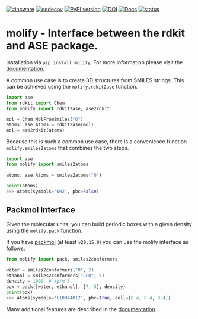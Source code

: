 [![zincware](https://img.shields.io/badge/Powered%20by-zincware-darkcyan)](https://github.com/zincware)
[![codecov](https://codecov.io/gh/zincware/rdkit2ase/graph/badge.svg?token=Q0VIN03185)](https://codecov.io/gh/zincware/rdkit2ase)
[![PyPI version](https://badge.fury.io/py/molify.svg)](https://badge.fury.io/py/molify)
[![DOI](https://zenodo.org/badge/DOI/10.5281/zenodo.15423477.svg)](https://doi.org/10.5281/zenodo.15423477)
[![Docs](https://github.com/zincware/rdkit2ase/actions/workflows/pages.yaml/badge.svg)](https://zincware.github.io/rdkit2ase/)
[![status](https://joss.theoj.org/papers/4c1ec2a0b66ed6baaf3fe93066696d5f/status.svg)](https://joss.theoj.org/papers/4c1ec2a0b66ed6baaf3fe93066696d5f)

# molify - Interface between the rdkit and ASE package.

Installation via `pip install molify`. For more information please visit the
[documentation](https://zincware.github.io/rdkit2ase/).

A common use case is to create 3D structures from SMILES strings. This can be
achieved using the `molify.rdkit2ase` function.

```py
import ase
from rdkit import Chem
from molify import rdkit2ase, ase2rdkit

mol = Chem.MolFromSmiles("O")
atoms: ase.Atoms = rdkit2ase(mol)
mol = ase2rdkit(atoms)
```

Because this is such a common use case, there is a convenience function
`molify.smiles2atoms` that combines the two steps.

```py
import ase
from molify import smiles2atoms

atoms: ase.Atoms = smiles2atoms("O")

print(atoms)
>>> Atoms(symbols='OH2', pbc=False)
```

## Packmol Interface

Given the molecular units, you can build periodic boxes with a given density
using the `molify.pack` function.

If you have [packmol](https://github.com/m3g/packmol) (at least `v20.15.0`) you
can use the molify interface as follows:

```py
from molify import pack, smiles2conformers

water = smiles2conformers("O", 2)
ethanol = smiles2conformers("CCO", 5)
density = 1000  # kg/m^3
box = pack([water, ethanol], [7, 5], density)
print(box)
>>> Atoms(symbols='C10H44O12', pbc=True, cell=[8.4, 8.4, 8.4])
```

Many additional features are described in the
[documentation](https://zincware.github.io/rdkit2ase/).
